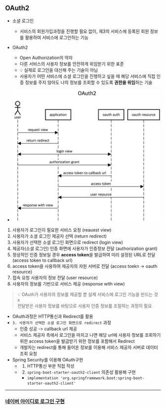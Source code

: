 ## OAuth2

- 소셜 로그인
  - 서비스의 회원가입과정을 진행할 필요 없이, 제3의 서비스에 등록된 회원 정보를 활용하여 서비스에 로그인하는 기능


- OAuth2
  - Open Authorization의 약자
  - 다른 서비스의 사용자 정보를 안전하게 위임받기 위한 표준
  - 💡 실제로 로그인을 대신해 주는 기술이 아님
  - 사용자가 어떤 서비스에 소셜 로그인을 진행하고 싶을 때 해당 서비스에 직접 인증 정보를 주지 않아도 나의 정보를 조회할 수 있도록 **권한을 위임**하는 기술


- ![OAuth2](OAuth2.png)
1. 사용자가 로그인이 필요한 서비스 요청 (reauest view)
2. 사용자가 소셜 로그인 제공자 선택 (return redirect)
3. 사용자가 선택한 소셜 로그인 화면으로 redirect (login view)
4. 제공자(소셜 로그인) 인증 화면에 사용자가 인증정보 전달 (authorization grant)
5. 정상적인 인증 정보일 경우 **access token**을 발급하여 미리 설정된 URL로 전달 (access token to callback url)
6. access token을 사용하여 제공자의 자원 서버로 전달 (access toekn -> oauth resource)
7. 접속 요청 사용자의 정보 전달 (user resource)
8. 사용자의 정보를 기반으로 서비스 제공 (response with view)


> 💡 OAuth가 사용자의 정보를 제공할 뿐 실제 서비스에 로그인 기능을 만드는 것 x   
> 전달받은 사용자 정보를 바탕으로 사용자 인증 정보를 조절하는 과정이 필요


- OAuth과정은 HTTP통신과 Redirect를 활용
- `3. 사용자가 선택한 소셜 로그인 화면으로 redirect` 과정
  - 인증 성공 -> callback url 제공
  - 서비스 제공자 측에서 로그인을 마치고 나면 해당 url에 사용자 정보를 조회하기 위한 access token을 발급받기 위한 정보를 포함해서 Redirect
  - 개발자는 redirect를 통해 들어온 정보를 이용해 서비스 제공자 서버로 데이터 조회 요청
- Spring Security를 이용해 OAuth구현
  - 1. HTTP통신 부분 직접 작성
  - 2. `spring-boot-starter-oauth2-client` 의존성 활용해 구현
    - `implementation 'org.springframework.boot:spring-boot-starter-oauth2-client'`

---
### [네이버 아이디로 로그인 구현](1.네이버_아이디로_로그인_구성.md)